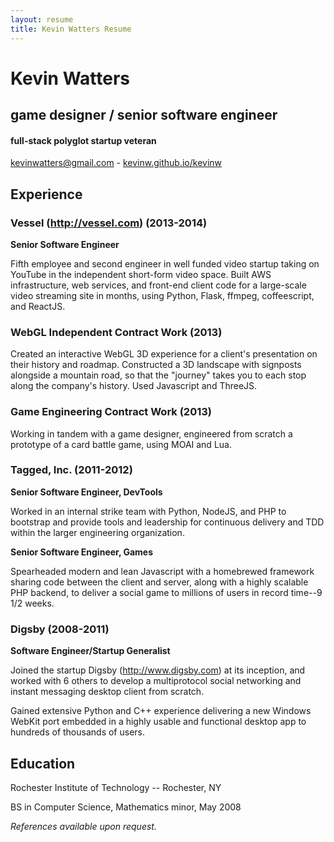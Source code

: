 ```yaml
---
layout: resume
title: Kevin Watters Resume
---
```


# Kevin Watters

## game designer / senior software engineer

#### full-stack polyglot startup veteran

[kevinwatters@gmail.com](mailto:kevinwatters@gmail.com) - [kevinw.github.io/kevinw](http://github.com/kevinw)

## Experience

### Vessel (http://vessel.com) (2013-2014)

__Senior Software Engineer__

Fifth employee and second engineer in well funded video startup taking on YouTube in the independent short-form video space. Built AWS infrastructure, web services, and front-end client code for a large-scale video streaming site in months, using Python, Flask, ffmpeg, coffeescript, and ReactJS.

### WebGL Independent Contract Work (2013)

Created an interactive WebGL 3D experience for a client's presentation on their history and roadmap. Constructed a 3D landscape with signposts alongside a mountain road, so that the "journey" takes you to each stop along the company's history. Used Javascript and ThreeJS.

### Game Engineering Contract Work (2013)

Working in tandem with a game designer, engineered from scratch a prototype of a card battle game, using MOAI and Lua.

### Tagged, Inc.  (2011-2012)

__Senior Software Engineer, DevTools__

Worked in an internal strike team with Python, NodeJS, and PHP to bootstrap and provide tools and leadership for continuous delivery and TDD within the larger engineering organization.

__Senior Software Engineer, Games__

Spearheaded modern and lean Javascript with a homebrewed framework sharing code between the client and server, along with a highly scalable PHP backend, to deliver a social game to millions of users in record time--9 1/2 weeks.

### Digsby (2008-2011)

__Software Engineer/Startup Generalist__

Joined the startup Digsby (http://www.digsby.com) at its inception, and worked with 6 others to develop a multiprotocol social networking and instant messaging desktop client from scratch.

Gained extensive Python and C++ experience delivering a new Windows WebKit port embedded in a highly usable and functional desktop app to hundreds of thousands of users.

## Education

Rochester Institute of Technology -- Rochester, NY

BS in Computer Science, Mathematics minor, May 2008

*References available upon request.*
